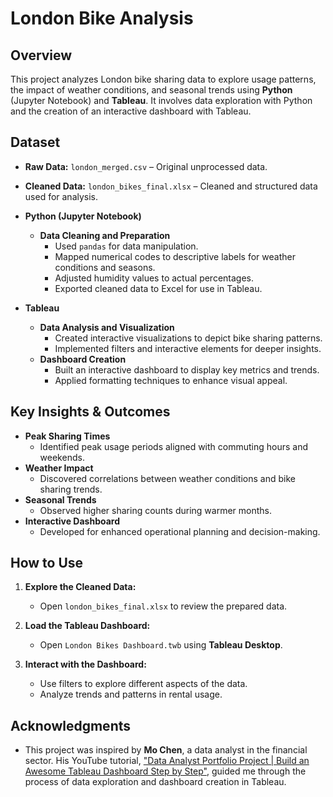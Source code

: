 # London Bike Analysis

## Overview

This project analyzes London bike sharing data to explore usage patterns, the impact of weather conditions, and seasonal trends using **Python** (Jupyter Notebook) and **Tableau**. It involves data exploration with Python and the creation of an interactive dashboard with Tableau.

## Dataset

- **Raw Data:** `london_merged.csv` – Original unprocessed data.
- **Cleaned Data:** `london_bikes_final.xlsx` – Cleaned and structured data used for analysis.

- **Python (Jupyter Notebook)**
  - **Data Cleaning and Preparation**
    - Used `pandas` for data manipulation.
    - Mapped numerical codes to descriptive labels for weather conditions and seasons.
    - Adjusted humidity values to actual percentages.
    - Exported cleaned data to Excel for use in Tableau.

- **Tableau**
  - **Data Analysis and Visualization**
    - Created interactive visualizations to depict bike sharing patterns.
    - Implemented filters and interactive elements for deeper insights.
  - **Dashboard Creation**
    - Built an interactive dashboard to display key metrics and trends.
    - Applied formatting techniques to enhance visual appeal.

## Key Insights & Outcomes

- **Peak Sharing Times**
  - Identified peak usage periods aligned with commuting hours and weekends.
- **Weather Impact**
  - Discovered correlations between weather conditions and bike sharing trends.
- **Seasonal Trends**
  - Observed higher sharing counts during warmer months.
- **Interactive Dashboard**
  - Developed for enhanced operational planning and decision-making.
 
## How to Use

1. **Explore the Cleaned Data:**
   - Open `london_bikes_final.xlsx` to review the prepared data.

2. **Load the Tableau Dashboard:**
   - Open `London Bikes Dashboard.twb` using **Tableau Desktop**.

3. **Interact with the Dashboard:**
   - Use filters to explore different aspects of the data.
   - Analyze trends and patterns in rental usage.

## Acknowledgments

- This project was inspired by **Mo Chen**, a data analyst in the financial sector. His YouTube tutorial, ["Data Analyst Portfolio Project | Build an Awesome Tableau Dashboard Step by Step"](https://www.youtube.com/watch?v=nl9eZl1IOKI), guided me through the process of data exploration and dashboard creation in Tableau.







